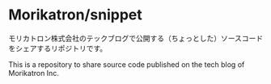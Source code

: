 #  Morikatron/snippet

モリカトロン株式会社のテックブログで公開する（ちょっとした）ソースコードをシェアするリポジトリです。

This is a repository to share source code published on the tech blog of Morikatron Inc.


